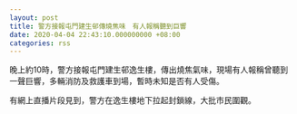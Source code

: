 ```yaml
---
layout: post
title: 警方接報屯門建生邨傳燒焦味　有人報稱聽到巨響
date: 2020-04-04 22:43:10.000000000 +08:00
categories: rss
---
```


晚上約10時，警方接報屯門建生邨逸生樓，傳出燒焦氣味，現場有人報稱曾聽到一聲巨響，多輛消防及救護車到場，暫時未知是否有人受傷。

有網上直播片段見到，警方在逸生樓地下拉起封鎖線，大批市民圍觀。
